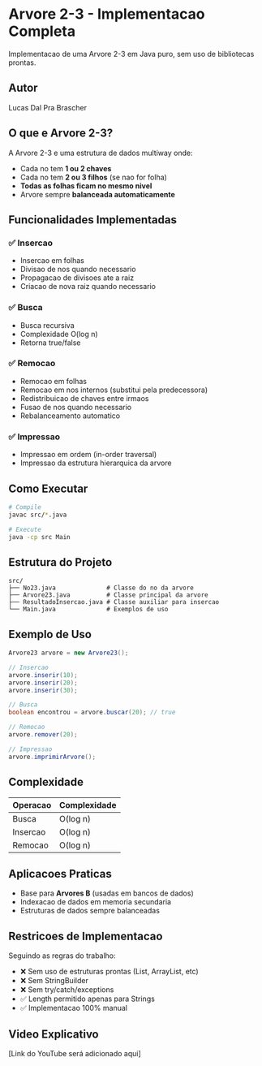 # Arvore 2-3 - Implementacao Completa

Implementacao de uma Arvore 2-3 em Java puro, sem uso de bibliotecas prontas.

## Autor
Lucas Dal Pra Brascher

## O que e Arvore 2-3?

A Arvore 2-3 e uma estrutura de dados multiway onde:
- Cada no tem **1 ou 2 chaves**
- Cada no tem **2 ou 3 filhos** (se nao for folha)
- **Todas as folhas ficam no mesmo nivel**
- Arvore sempre **balanceada automaticamente**

## Funcionalidades Implementadas

### ✅ Insercao
- Insercao em folhas
- Divisao de nos quando necessario
- Propagacao de divisoes ate a raiz
- Criacao de nova raiz quando necessario

### ✅ Busca
- Busca recursiva
- Complexidade O(log n)
- Retorna true/false

### ✅ Remocao
- Remocao em folhas
- Remocao em nos internos (substitui pela predecessora)
- Redistribuicao de chaves entre irmaos
- Fusao de nos quando necessario
- Rebalanceamento automatico

### ✅ Impressao
- Impressao em ordem (in-order traversal)
- Impressao da estrutura hierarquica da arvore

## Como Executar

```bash
# Compile
javac src/*.java

# Execute
java -cp src Main
```

## Estrutura do Projeto

```
src/
├── No23.java              # Classe do no da arvore
├── Arvore23.java          # Classe principal da arvore
├── ResultadoInsercao.java # Classe auxiliar para insercao
└── Main.java              # Exemplos de uso
```

## Exemplo de Uso

```java
Arvore23 arvore = new Arvore23();

// Insercao
arvore.inserir(10);
arvore.inserir(20);
arvore.inserir(30);

// Busca
boolean encontrou = arvore.buscar(20); // true

// Remocao
arvore.remover(20);

// Impressao
arvore.imprimirArvore();
```

## Complexidade

| Operacao | Complexidade |
|----------|--------------|
| Busca    | O(log n)     |
| Insercao | O(log n)     |
| Remocao  | O(log n)     |

## Aplicacoes Praticas

- Base para **Arvores B** (usadas em bancos de dados)
- Indexacao de dados em memoria secundaria
- Estruturas de dados sempre balanceadas

## Restricoes de Implementacao

Seguindo as regras do trabalho:
- ❌ Sem uso de estruturas prontas (List, ArrayList, etc)
- ❌ Sem StringBuilder
- ❌ Sem try/catch/exceptions
- ✅ Length permitido apenas para Strings
- ✅ Implementacao 100% manual

## Video Explicativo

[Link do YouTube será adicionado aqui]

